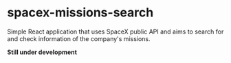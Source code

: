 # spacex-missions-search
Simple React application that uses SpaceX public API and aims to search for and check information of the company's missions.

**Still under development**
